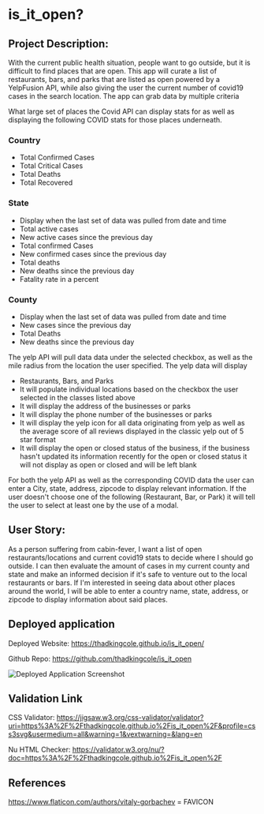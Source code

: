 # is_it_open?


## Project Description:

With the current public health situation, people want to go outside, but it is difficult to find places that are open. This app will curate a list of restaurants, bars, and parks that are listed as open powered by a YelpFusion API, while also giving the user the current number of covid19 cases in the search location.  The app can grab data by multiple criteria


What large set of places the Covid API can display stats for as well as displaying the following COVID stats for those places underneath.

### Country

  - Total Confirmed Cases
  - Total Critical Cases
  - Total Deaths
  - Total Recovered

### State

  - Display when the last set of data was pulled from date and time
  - Total active cases
  - New active cases since the previous day
  - Total confirmed Cases
  - New confirmed cases since the previous day
  - Total deaths
  - New deaths since the previous day
  - Fatality rate in a percent

### County

 - Display when the last set of data was pulled from date and time
 - New cases since the previous day
 - Total Deaths
 - New deaths since the previous day

The yelp API will pull data data under the selected checkbox, as well as the mile radius from the location the user specified.  The yelp data will display 

- Restaurants, Bars, and Parks
- It will populate individual locations based on the checkbox the user selected in the classes listed above
- It will display the address of the businesses or parks 
- It will display the phone number of the businesses or parks
- It will display the yelp icon for all data originating from yelp as well as the average score of all reviews displayed in the classic yelp out of 5 star format
- It will display the open or closed status of the business, if the business hasn't updated its information recently for the open or closed status it will not display as open or closed and will be left blank


For both the yelp API as well as the corresponding COVID data the user can enter a City, state, address, zipcode to display relevant information. If the user doesn't choose one of the following (Restaurant, Bar, or Park) it will tell the user to select at least one by the use of a modal.



## User Story:

As a person suffering from cabin-fever, I want a list of open restaurants/locations and current covid19 stats to decide where I should go outside.  I can then evaluate the amount of cases in my current county and state and make an informed decision if it's safe to venture out to the local restaurants or bars. If I'm interested in seeing data about other places around the world, I will be able to enter a country name, state, address, or zipcode to display information about said places.




## Deployed application


Deployed Website: https://thadkingcole.github.io/is_it_open/

Github Repo: https://github.com/thadkingcole/is_it_open

![Deployed Application Screenshot](./assets/images/DeployedApp.gif)



## Validation Link


CSS Validator: https://jigsaw.w3.org/css-validator/validator?uri=https%3A%2F%2Fthadkingcole.github.io%2Fis_it_open%2F&profile=css3svg&usermedium=all&warning=1&vextwarning=&lang=en

Nu HTML Checker: https://validator.w3.org/nu/?doc=https%3A%2F%2Fthadkingcole.github.io%2Fis_it_open%2F 




## References

https://www.flaticon.com/authors/vitaly-gorbachev = FAVICON
